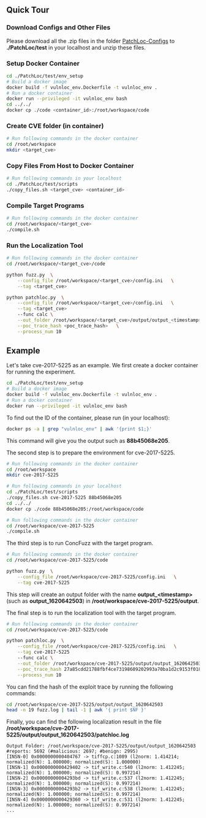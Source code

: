 ## Quick Tour

### Download Configs and Other Files
Please download all the .zip files in the folder
[PatchLoc-Configs](https://drive.google.com/drive/folders/1B5dKaMfqN_mJSaYIIkeScdvZb9P6_tQh?usp=sharing)
to **./PatchLoc/test** in your localhost and unzip these files.

### Setup Docker Container

```bash
cd ./PatchLoc/test/env_setup
# Build a docker image
docker build -f vulnloc_env.Dockerfile -t vulnloc_env .
# Run a docker container
docker run --privileged -it vulnloc_env bash
cd ../../
docker cp ./code <container_id>:/root/workspace/code
```

### Create CVE folder (in container)

```bash
# Run following commands in the docker container
cd /root/workspace
mkdir <target_cve>
```

### Copy Files From Host to Docker Container

```bash
# Run following commands in your localhost
cd ./PatchLoc/test/scripts
./copy_files.sh <target_cve> <container_id>
```

### Compile Target Programs

```bash
# Run following commands in the docker container
cd /root/workspace/<target_cve>
./compile.sh
```

### Run the Localization Tool

```bash
# Run following commands in the docker container
cd /root/workspace/<target_cve>/code

python fuzz.py  \
    --config_file /root/workspace/<target_cve>/config.ini   \
    --tag <target_cve>

python patchloc.py  \
    --config_file /root/workspace/<target_cve>/config.ini   \
    --tag <target_cve>  
    --func calc \
    --out_folder /root/workspace/<target_cve>/output/output_<timestamp> \
    --poc_trace_hash <poc_trace_hash>   \
    --process_num 10
```

## Example
Let's take cve-2017-5225 as an example. We first create a docker container for running the experiment.
```bash
cd ./PatchLoc/test/env_setup
# Build a docker image
docker build -f vulnloc_env.Dockerfile -t vulnloc_env .
# Run a docker container
docker run --privileged -it vulnloc_env bash
```
To find out the ID of the container, please run (in your localhost):
```bash
docker ps -a | grep "vulnloc_env" | awk '{print $1;}'
```
This command will give you the output such as **88b45068e205**.

The second step is to prepare the environment for cve-2017-5225.
```bash
# Run following commands in the docker container
cd /root/workspace
mkdir cve-2017-5225
```
```bash
# Run following commands in your localhost
cd ./PatchLoc/test/scripts
./copy_files.sh cve-2017-5225 88b45068e205
cd ../../
docker cp ./code 88b45068e205:/root/workspace/code
```
```bash
# Run following commands in the docker container
cd /root/workspace/cve-2017-5225
./compile.sh
```
The third step is to run ConcFuzz with the target program.
```bash
# Run following commands in the docker container
cd /root/workspace/cve-2017-5225/code

python fuzz.py  \
    --config_file /root/workspace/cve-2017-5225/config.ini   \
    --tag cve-2017-5225
```
This step will create an output folder with the name **output_\<timestamp\>** (such as **output_1620642503**) in **/root/workspace/cve-2017-5225/output**. 

The final step is to run the localization tool with the target program.
```bash
# Run following commands in the docker container
cd /root/workspace/cve-2017-5225/code

python patchloc.py  \
    --config_file /root/workspace/cve-2017-5225/config.ini   \
    --tag cve-2017-5225
    --func calc \
    --out_folder /root/workspace/cve-2017-5225/output/output_1620642503 \
    --poc_trace_hash 27a85cdd21788fbf4ce73198609202993a70ba1d2c9153f018e33c88dea4ffef   \
    --process_num 10
```
You can find the hash of the exploit trace by running the following commands:
```bash
cd /root/workspace/cve-2017-5225/output/output_1620642503
head -n 19 fuzz.log | tail -1 | awk '{ print $NF }'
```
Finally, you can find the following localization result in the file **/root/workspace/cve-2017-5225/output/output_1620642503/patchloc.log**
```
Output Folder: /root/workspace/cve-2017-5225/output/output_1620642503
#reports: 5692 (#malicious: 2697; #benign: 2995)
[INSN-0] 0x0000000000404767 -> tiffcp.c:1089 (l2norm: 1.414214; normalized(N): 1.000000; normalized(S): 1.000000)
[INSN-1] 0x0000000000429402 -> tif_write.c:540 (l2norm: 1.412245; normalized(N): 1.000000; normalized(S): 0.997214)
[INSN-2] 0x00000000004293bd -> tif_write.c:537 (l2norm: 1.412245; normalized(N): 1.000000; normalized(S): 0.997214)
[INSN-3] 0x00000000004293b2 -> tif_write.c:538 (l2norm: 1.412245; normalized(N): 1.000000; normalized(S): 0.997214)
[INSN-4] 0x0000000000429360 -> tif_write.c:531 (l2norm: 1.412245; normalized(N): 1.000000; normalized(S): 0.997214)
...
```
